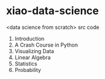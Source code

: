 # xiao-data-science
&lt;data science from scratch> src code

1. Introduction
1. A Crash Course in Python
1. Visualizing Data
1. Linear Algebra
1. Statistics
1. Probability